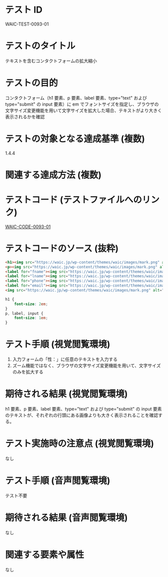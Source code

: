 # テスト ID

WAIC-TEST-0093-01

# テストのタイトル

テキストを含むコンタクトフォームの拡大縮小


# テストの目的

コンタクトフォーム（h1 要素、p 要素、label 要素、type="text" および type="submit" の input 要素）に em でフォントサイズを指定し、ブラウザの文字サイズ変更機能を用いて文字サイズを拡大した場合、テキストがより大きく表示されるかを確認

# テストの対象となる達成基準 (複数)

1.4.4

# 関連する達成方法 (複数)


# テストコード (テストファイルへのリンク)

[WAIC-CODE-0093-01](https://waic.github.io/as_test/WAIC-CODE/WAIC-CODE-0093-01.html)

# テストコードのソース (抜粋)

```HTML
<h1><img src="https://waic.jp/wp-content/themes/waic/images/mark.png" alt="WAICロゴ" width="30" height="30">連絡先</h1>
<p><img src="https://waic.jp/wp-content/themes/waic/images/mark.png" alt="" width="15" height="15">必要事項をご記入の上、送信ボタンを押してださい。フォームの項目はすべて必須です。</p>
<label for="fname"><img src="https://waic.jp/wp-content/themes/waic/images/mark.png" alt="" width="15" height="15">性:</label><input type="text" name="fname" id="fname"><br>
<label for="lname"><img src="https://waic.jp/wp-content/themes/waic/images/mark.png" alt="" width="15" height="15">名:</label><input type="text" name="lname" id="lname"><br>
<label for="phone"><img src="https://waic.jp/wp-content/themes/waic/images/mark.png" alt="" width="15" height="15">電話番号:</label><input type="text" name="phone" id="phone"><br>
<label for="email"><img src="https://waic.jp/wp-content/themes/waic/images/mark.png" alt="" width="15" height="15">メールアドレス:</label><input type="text" name="email" id="email"><br>
<img src="https://waic.jp/wp-content/themes/waic/images/mark.png" alt="" width="15" height="15"><input type="submit" name="Submit" value="送信" id="Submit">
```

```CSS
h1 {
	font-size: 2em;
}
p, label, input {
	font-size: 1em;
}
```

# テスト手順 (視覚閲覧環境)

1. 入力フォームの「性：」に任意のテキストを入力する
2. ズーム機能ではなく、ブラウザの文字サイズ変更機能を用いて、文字サイズのみを拡大する

# 期待される結果 (視覚閲覧環境)

h1 要素、p 要素、label 要素、type="text" および type="submit" の input 要素のテキストが、それぞれの行頭にある画像よりも大きく表示されることを確認する。

# テスト実施時の注意点 (視覚閲覧環境)

なし

# テスト手順 (音声閲覧環境)

テスト不要

# 期待される結果 (音声閲覧環境)

なし

# 関連する要素や属性

なし
